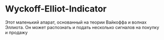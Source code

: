 # Wyckoff-Elliot-Indicator
Этот маленький апарат, основанный на теории Вайкоффа и волнах Эллиота. Он может распознать и подать несколько сигналов на покупку и продажу
